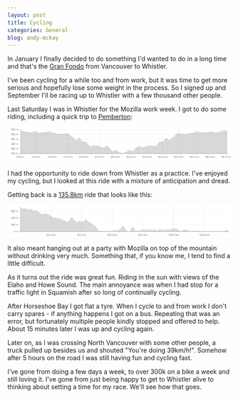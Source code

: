 ```yaml
---
layout: post
title: Cycling
categories: General
blog: andy-mckay
---
```


In January I finally decided to do something I'd wanted to do in a long time and that's the <a href="http://granfondowhistler.com/">Gran Fondo</a> from Vancouver to Whistler.

I've been cycling for a while too and from work, but it was time to get more serious and hopefully lose some weight in the process. So I signed up and September I'll be racing up to Whistler with a few thousand other people.

Last Saturday I was in Whistler for the Mozilla work week. I got to do some riding, including a quick trip to <a href="https://www.strava.com/activities/332046561">Pemberton</a>:

<img src="/files/pemberton-gradient.png">

I had the opportunity to ride down from Whistler as a practice. I've enjoyed my cycling, but I looked at this ride with a mixture of anticipation and dread.

Getting back is a <a href="https://www.strava.com/activities/332046561">135.8km</a> ride that looks like this:

<img src="/files/whistler-gradient.png">

It also meant hanging out at a party with Mozilla on top of the mountain without drinking very much. Something that, if you know me, I tend to find a little difficult.

As it turns out the ride was great fun. Riding in the sun with views of the Elaho and Howe Sound. The main annoyance was when I had stop for a traffic light in Squamish after so long of continually cycling.

After Horseshoe Bay I got flat a tyre. When I cycle to and from work I don't carry spares - if anything happens I got on a bus. Repeating that was an error, but fortunately multiple people kindly stopped and offered to help. About 15 minutes later I was up and cycling again.

Later on, as I was crossing North Vancouver with some other people, a truck pulled up besides us and shouted "You're doing 39km/h!". Somehow after 5 hours on the road I was still having fun and cycling fast.

I've gone from doing a few days a week, to over 300k on a bike a week and still loving it. I've gone from just being happy to get to Whistler alive to thinking about setting a time for my race. We'll see how that goes.
